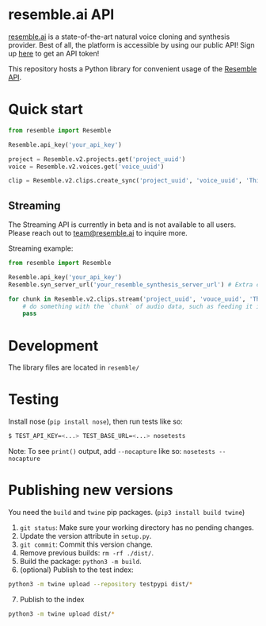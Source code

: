 # resemble.ai API

[resemble.ai](https://resemble.ai) is a state-of-the-art natural voice cloning and synthesis provider. Best of all, the platform is accessible by using our public API! Sign up [here](https://app.resemble.ai) to get an API token!

This repository hosts a Python library for convenient usage of the [Resemble API](https://docs.resemble.ai).


# Quick start

```python
from resemble import Resemble

Resemble.api_key('your_api_key')

project = Resemble.v2.projects.get('project_uuid')
voice = Resemble.v2.voices.get('voice_uuid')

clip = Resemble.v2.clips.create_sync('project_uuid', 'voice_uuid', 'This is a test')
```

## Streaming
The Streaming API is currently in beta and is not available to all users. Please reach out to team@resemble.ai to inquire more.

Streaming example:
```python
from resemble import Resemble

Resemble.api_key('your_api_key')
Resemble.syn_server_url('your_resemble_synthesis_server_url') # Extra configuration required for streaming

for chunk in Resemble.v2.clips.stream('project_uuid', 'vouce_uuid', 'This is a test'):
    # do something with the `chunk` of audio data, such as feeding it into a streaming audio player
    pass
```

# Development

The library files are located in `resemble/`

# Testing

Install nose (`pip install nose`), then run tests like so:

```bash
$ TEST_API_KEY=<...> TEST_BASE_URL=<...> nosetests
```

Note: To see `print()` output, add `--nocapture` like so: `nosetests --nocapture`

# Publishing new versions

You need the `build` and `twine` pip packages. (`pip3 install build twine`)

1. `git status`: Make sure your working directory has no pending changes.
2. Update the version attribute in `setup.py`.
3. `git commit`: Commit this version change.
4. Remove previous builds: `rm -rf ./dist/`.
5. Build the package: `python3 -m build`.
6. (optional) Publish to the test index:
  ```sh
  python3 -m twine upload --repository testpypi dist/*
  ```
7. Publish to the index
  ```sh
  python3 -m twine upload dist/*
  ```
